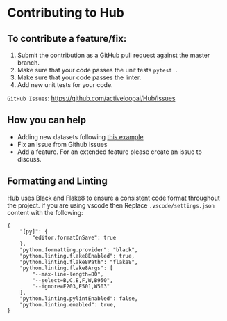 Contributing to Hub
===================

To contribute a feature/fix:
----------------------

1. Submit the contribution as a GitHub pull request against the master branch.
2. Make sure that your code passes the unit tests `pytest .`
3. Make sure that your code passes the linter.
4. Add new unit tests for your code.

`GitHub Issues`: https://github.com/activeloopai/Hub/issues


## How you can help

* Adding new datasets following [this example](https://docs.activeloop.ai/en/latest/concepts/dataset.html#how-to-upload-a-dataset)
* Fix an issue from Github Issues
* Add a feature. For an extended feature please create an issue to discuss.


## Formatting and Linting
Hub uses Black and Flake8 to ensure a consistent code format throughout the project.
if you are using vscode then Replace `.vscode/settings.json` content with the following:
```
{
    "[py]": {
        "editor.formatOnSave": true
    },
    "python.formatting.provider": "black",
    "python.linting.flake8Enabled": true,
    "python.linting.flake8Path": "flake8",
    "python.linting.flake8Args": [
        "--max-line-length=80",
        "--select=B,C,E,F,W,B950",
        "--ignore=E203,E501,W503"
    ],
    "python.linting.pylintEnabled": false,
    "python.linting.enabled": true,
}
```
